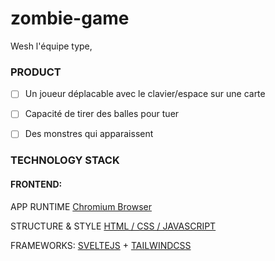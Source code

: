 # zombie-game

Wesh l'équipe type, 

<!-- mamos  --> 

### PRODUCT

- [ ] Un joueur déplacable avec le clavier/espace sur une carte
- [ ] Capacité de tirer des balles pour tuer 
- [ ] Des monstres qui apparaissent 



### TECHNOLOGY STACK

#### FRONTEND:
APP RUNTIME [Chromium Browser](https://www.chromium.org/Home)

STRUCTURE & STYLE
[HTML / CSS / JAVASCRIPT](https://developer.mozilla.org/fr/)

FRAMEWORKS: [SVELTEJS](https://svelte.dev/) + [TAILWINDCSS](https://tailwindcss.com/)


<!-- mamos -->
